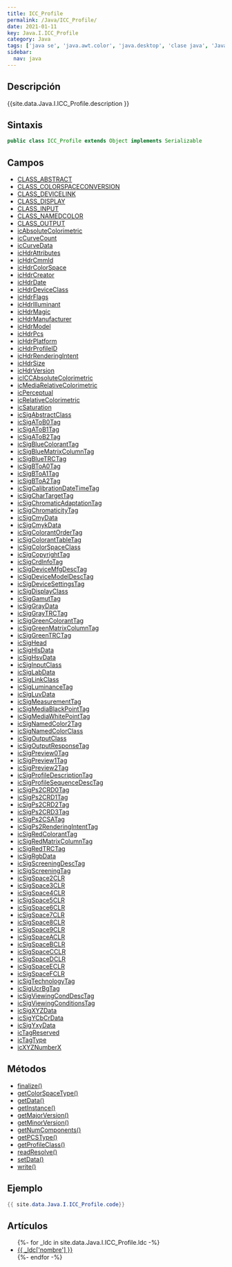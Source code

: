 ```yaml
---
title: ICC_Profile
permalink: /Java/ICC_Profile/
date: 2021-01-11
key: Java.I.ICC_Profile
category: Java
tags: ['java se', 'java.awt.color', 'java.desktop', 'clase java', 'Java 1.0']
sidebar: 
  nav: java
---
```


## Descripción
{{site.data.Java.I.ICC_Profile.description }}

## Sintaxis
~~~java
public class ICC_Profile extends Object implements Serializable
~~~

## Campos
* [CLASS_ABSTRACT](/Java/ICC_Profile/CLASS_ABSTRACT/)
* [CLASS_COLORSPACECONVERSION](/Java/ICC_Profile/CLASS_COLORSPACECONVERSION/)
* [CLASS_DEVICELINK](/Java/ICC_Profile/CLASS_DEVICELINK/)
* [CLASS_DISPLAY](/Java/ICC_Profile/CLASS_DISPLAY/)
* [CLASS_INPUT](/Java/ICC_Profile/CLASS_INPUT/)
* [CLASS_NAMEDCOLOR](/Java/ICC_Profile/CLASS_NAMEDCOLOR/)
* [CLASS_OUTPUT](/Java/ICC_Profile/CLASS_OUTPUT/)
* [icAbsoluteColorimetric](/Java/ICC_Profile/icAbsoluteColorimetric/)
* [icCurveCount](/Java/ICC_Profile/icCurveCount/)
* [icCurveData](/Java/ICC_Profile/icCurveData/)
* [icHdrAttributes](/Java/ICC_Profile/icHdrAttributes/)
* [icHdrCmmId](/Java/ICC_Profile/icHdrCmmId/)
* [icHdrColorSpace](/Java/ICC_Profile/icHdrColorSpace/)
* [icHdrCreator](/Java/ICC_Profile/icHdrCreator/)
* [icHdrDate](/Java/ICC_Profile/icHdrDate/)
* [icHdrDeviceClass](/Java/ICC_Profile/icHdrDeviceClass/)
* [icHdrFlags](/Java/ICC_Profile/icHdrFlags/)
* [icHdrIlluminant](/Java/ICC_Profile/icHdrIlluminant/)
* [icHdrMagic](/Java/ICC_Profile/icHdrMagic/)
* [icHdrManufacturer](/Java/ICC_Profile/icHdrManufacturer/)
* [icHdrModel](/Java/ICC_Profile/icHdrModel/)
* [icHdrPcs](/Java/ICC_Profile/icHdrPcs/)
* [icHdrPlatform](/Java/ICC_Profile/icHdrPlatform/)
* [icHdrProfileID](/Java/ICC_Profile/icHdrProfileID/)
* [icHdrRenderingIntent](/Java/ICC_Profile/icHdrRenderingIntent/)
* [icHdrSize](/Java/ICC_Profile/icHdrSize/)
* [icHdrVersion](/Java/ICC_Profile/icHdrVersion/)
* [icICCAbsoluteColorimetric](/Java/ICC_Profile/icICCAbsoluteColorimetric/)
* [icMediaRelativeColorimetric](/Java/ICC_Profile/icMediaRelativeColorimetric/)
* [icPerceptual](/Java/ICC_Profile/icPerceptual/)
* [icRelativeColorimetric](/Java/ICC_Profile/icRelativeColorimetric/)
* [icSaturation](/Java/ICC_Profile/icSaturation/)
* [icSigAbstractClass](/Java/ICC_Profile/icSigAbstractClass/)
* [icSigAToB0Tag](/Java/ICC_Profile/icSigAToB0Tag/)
* [icSigAToB1Tag](/Java/ICC_Profile/icSigAToB1Tag/)
* [icSigAToB2Tag](/Java/ICC_Profile/icSigAToB2Tag/)
* [icSigBlueColorantTag](/Java/ICC_Profile/icSigBlueColorantTag/)
* [icSigBlueMatrixColumnTag](/Java/ICC_Profile/icSigBlueMatrixColumnTag/)
* [icSigBlueTRCTag](/Java/ICC_Profile/icSigBlueTRCTag/)
* [icSigBToA0Tag](/Java/ICC_Profile/icSigBToA0Tag/)
* [icSigBToA1Tag](/Java/ICC_Profile/icSigBToA1Tag/)
* [icSigBToA2Tag](/Java/ICC_Profile/icSigBToA2Tag/)
* [icSigCalibrationDateTimeTag](/Java/ICC_Profile/icSigCalibrationDateTimeTag/)
* [icSigCharTargetTag](/Java/ICC_Profile/icSigCharTargetTag/)
* [icSigChromaticAdaptationTag](/Java/ICC_Profile/icSigChromaticAdaptationTag/)
* [icSigChromaticityTag](/Java/ICC_Profile/icSigChromaticityTag/)
* [icSigCmyData](/Java/ICC_Profile/icSigCmyData/)
* [icSigCmykData](/Java/ICC_Profile/icSigCmykData/)
* [icSigColorantOrderTag](/Java/ICC_Profile/icSigColorantOrderTag/)
* [icSigColorantTableTag](/Java/ICC_Profile/icSigColorantTableTag/)
* [icSigColorSpaceClass](/Java/ICC_Profile/icSigColorSpaceClass/)
* [icSigCopyrightTag](/Java/ICC_Profile/icSigCopyrightTag/)
* [icSigCrdInfoTag](/Java/ICC_Profile/icSigCrdInfoTag/)
* [icSigDeviceMfgDescTag](/Java/ICC_Profile/icSigDeviceMfgDescTag/)
* [icSigDeviceModelDescTag](/Java/ICC_Profile/icSigDeviceModelDescTag/)
* [icSigDeviceSettingsTag](/Java/ICC_Profile/icSigDeviceSettingsTag/)
* [icSigDisplayClass](/Java/ICC_Profile/icSigDisplayClass/)
* [icSigGamutTag](/Java/ICC_Profile/icSigGamutTag/)
* [icSigGrayData](/Java/ICC_Profile/icSigGrayData/)
* [icSigGrayTRCTag](/Java/ICC_Profile/icSigGrayTRCTag/)
* [icSigGreenColorantTag](/Java/ICC_Profile/icSigGreenColorantTag/)
* [icSigGreenMatrixColumnTag](/Java/ICC_Profile/icSigGreenMatrixColumnTag/)
* [icSigGreenTRCTag](/Java/ICC_Profile/icSigGreenTRCTag/)
* [icSigHead](/Java/ICC_Profile/icSigHead/)
* [icSigHlsData](/Java/ICC_Profile/icSigHlsData/)
* [icSigHsvData](/Java/ICC_Profile/icSigHsvData/)
* [icSigInputClass](/Java/ICC_Profile/icSigInputClass/)
* [icSigLabData](/Java/ICC_Profile/icSigLabData/)
* [icSigLinkClass](/Java/ICC_Profile/icSigLinkClass/)
* [icSigLuminanceTag](/Java/ICC_Profile/icSigLuminanceTag/)
* [icSigLuvData](/Java/ICC_Profile/icSigLuvData/)
* [icSigMeasurementTag](/Java/ICC_Profile/icSigMeasurementTag/)
* [icSigMediaBlackPointTag](/Java/ICC_Profile/icSigMediaBlackPointTag/)
* [icSigMediaWhitePointTag](/Java/ICC_Profile/icSigMediaWhitePointTag/)
* [icSigNamedColor2Tag](/Java/ICC_Profile/icSigNamedColor2Tag/)
* [icSigNamedColorClass](/Java/ICC_Profile/icSigNamedColorClass/)
* [icSigOutputClass](/Java/ICC_Profile/icSigOutputClass/)
* [icSigOutputResponseTag](/Java/ICC_Profile/icSigOutputResponseTag/)
* [icSigPreview0Tag](/Java/ICC_Profile/icSigPreview0Tag/)
* [icSigPreview1Tag](/Java/ICC_Profile/icSigPreview1Tag/)
* [icSigPreview2Tag](/Java/ICC_Profile/icSigPreview2Tag/)
* [icSigProfileDescriptionTag](/Java/ICC_Profile/icSigProfileDescriptionTag/)
* [icSigProfileSequenceDescTag](/Java/ICC_Profile/icSigProfileSequenceDescTag/)
* [icSigPs2CRD0Tag](/Java/ICC_Profile/icSigPs2CRD0Tag/)
* [icSigPs2CRD1Tag](/Java/ICC_Profile/icSigPs2CRD1Tag/)
* [icSigPs2CRD2Tag](/Java/ICC_Profile/icSigPs2CRD2Tag/)
* [icSigPs2CRD3Tag](/Java/ICC_Profile/icSigPs2CRD3Tag/)
* [icSigPs2CSATag](/Java/ICC_Profile/icSigPs2CSATag/)
* [icSigPs2RenderingIntentTag](/Java/ICC_Profile/icSigPs2RenderingIntentTag/)
* [icSigRedColorantTag](/Java/ICC_Profile/icSigRedColorantTag/)
* [icSigRedMatrixColumnTag](/Java/ICC_Profile/icSigRedMatrixColumnTag/)
* [icSigRedTRCTag](/Java/ICC_Profile/icSigRedTRCTag/)
* [icSigRgbData](/Java/ICC_Profile/icSigRgbData/)
* [icSigScreeningDescTag](/Java/ICC_Profile/icSigScreeningDescTag/)
* [icSigScreeningTag](/Java/ICC_Profile/icSigScreeningTag/)
* [icSigSpace2CLR](/Java/ICC_Profile/icSigSpace2CLR/)
* [icSigSpace3CLR](/Java/ICC_Profile/icSigSpace3CLR/)
* [icSigSpace4CLR](/Java/ICC_Profile/icSigSpace4CLR/)
* [icSigSpace5CLR](/Java/ICC_Profile/icSigSpace5CLR/)
* [icSigSpace6CLR](/Java/ICC_Profile/icSigSpace6CLR/)
* [icSigSpace7CLR](/Java/ICC_Profile/icSigSpace7CLR/)
* [icSigSpace8CLR](/Java/ICC_Profile/icSigSpace8CLR/)
* [icSigSpace9CLR](/Java/ICC_Profile/icSigSpace9CLR/)
* [icSigSpaceACLR](/Java/ICC_Profile/icSigSpaceACLR/)
* [icSigSpaceBCLR](/Java/ICC_Profile/icSigSpaceBCLR/)
* [icSigSpaceCCLR](/Java/ICC_Profile/icSigSpaceCCLR/)
* [icSigSpaceDCLR](/Java/ICC_Profile/icSigSpaceDCLR/)
* [icSigSpaceECLR](/Java/ICC_Profile/icSigSpaceECLR/)
* [icSigSpaceFCLR](/Java/ICC_Profile/icSigSpaceFCLR/)
* [icSigTechnologyTag](/Java/ICC_Profile/icSigTechnologyTag/)
* [icSigUcrBgTag](/Java/ICC_Profile/icSigUcrBgTag/)
* [icSigViewingCondDescTag](/Java/ICC_Profile/icSigViewingCondDescTag/)
* [icSigViewingConditionsTag](/Java/ICC_Profile/icSigViewingConditionsTag/)
* [icSigXYZData](/Java/ICC_Profile/icSigXYZData/)
* [icSigYCbCrData](/Java/ICC_Profile/icSigYCbCrData/)
* [icSigYxyData](/Java/ICC_Profile/icSigYxyData/)
* [icTagReserved](/Java/ICC_Profile/icTagReserved/)
* [icTagType](/Java/ICC_Profile/icTagType/)
* [icXYZNumberX](/Java/ICC_Profile/icXYZNumberX/)

## Métodos
* [finalize()](/Java/ICC_Profile/finalize/)
* [getColorSpaceType()](/Java/ICC_Profile/getColorSpaceType/)
* [getData()](/Java/ICC_Profile/getData/)
* [getInstance()](/Java/ICC_Profile/getInstance/)
* [getMajorVersion()](/Java/ICC_Profile/getMajorVersion/)
* [getMinorVersion()](/Java/ICC_Profile/getMinorVersion/)
* [getNumComponents()](/Java/ICC_Profile/getNumComponents/)
* [getPCSType()](/Java/ICC_Profile/getPCSType/)
* [getProfileClass()](/Java/ICC_Profile/getProfileClass/)
* [readResolve()](/Java/ICC_Profile/readResolve/)
* [setData()](/Java/ICC_Profile/setData/)
* [write()](/Java/ICC_Profile/write/)

## Ejemplo
~~~java
{{ site.data.Java.I.ICC_Profile.code}}
~~~

## Artículos
<ul>
{%- for _ldc in site.data.Java.I.ICC_Profile.ldc -%}
   <li>
       <a href="{{_ldc['url'] }}">{{ _ldc['nombre'] }}</a>
   </li>
{%- endfor -%}
</ul>
